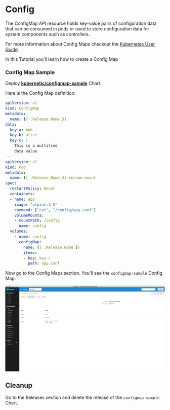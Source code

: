 # Config

The ConfigMap API resource holds key-value pairs of configuration data that can be consumed in pods or used to store configuration data for system components such as controllers.

For more information about Config Maps checkout the [Kubernetes User Guide](http://kubernetes.io/docs/user-guide/configmap/).

In this Tutorial you'll learn how to create a Config Map

### Config Map Sample

Deploy [**kubernetic/configmap-sample**](https://github.com/harbur/kubernetic-charts/tree/master/charts/configmap-sample) Chart.

Here is the Config Map definition:

```yaml
apiVersion: v1
kind: ConfigMap
metadata:
  name: {{ .Release.Name }}
data:
  key-a: bob
  key-b: alice
  key-c: |
    This is a multiline
    data value
---
apiVersion: v1
kind: Pod
metadata:
  name: {{ .Release.Name }}-volume-mount
spec:
  restartPolicy: Never
  containers:
  - name: app
    image: "alpine:3.5"
    command: ["cat", "/config/app.conf"]
    volumeMounts:
    - mountPath: /config
      name: config
  volumes:
    - name: config
      configMap:
        name: {{ .Release.Name }}
        items:
        - key: key-c
          path: app.conf
```

Now go to the Config Maps section. You'll see the `configmap-sample` Config Map.

![Config](../images/configmap-sample.png)

## Cleanup

Go to the Releases section and delete the release of the `configmap-sample` Chart.

